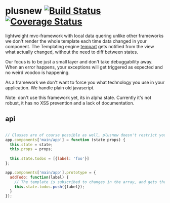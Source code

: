 # plusnew [![Build Status](https://travis-ci.org/pluplusnew/plusnew.svg)](https://travis-ci.org/pluplusnew/plusnew) [![Coverage Status](https://coveralls.io/repos/github/pluplusnew/plusnew/badge.svg)](https://coveralls.io/github/pluplusnew/plusnew)

lightweight mvc-framework with local data quering
unlike other frameworks we don't render the whole template each time
data changed in your component. The Templating engine
[tempart](https://github.com/pluplusnew/tempart) gets notified from the view what
actually changed, without the need to diff between states.

Our focus is to be just a small layer and don't take debuggability away. When an error happens, your exceptions will get triggered as expected and no weird voodoo is happening.

As a framework we don't want to force you what technology you use in your application. We handle plain old javascript.

Note: don't use this framework yet, its in alpha state. Currently it's not robust, it has no XSS prevention and a lack of documentation.

## api

```js

// Classes are of course possible as well, plusnew doesn't restrict you in any way
app.components['main/app'] = function (state props) {
  this.state = state;
  this.props = props;
  
  this.state.todos = [{label: 'foo'}]
};

app.components['main/app'].prototype = {
  addTodo: function(label) {
    // The template is subscribed to changes in the array, and gets the event that there is a new entity and updates the dom
    this.state.todos.push({label}); 
  }
});

```
